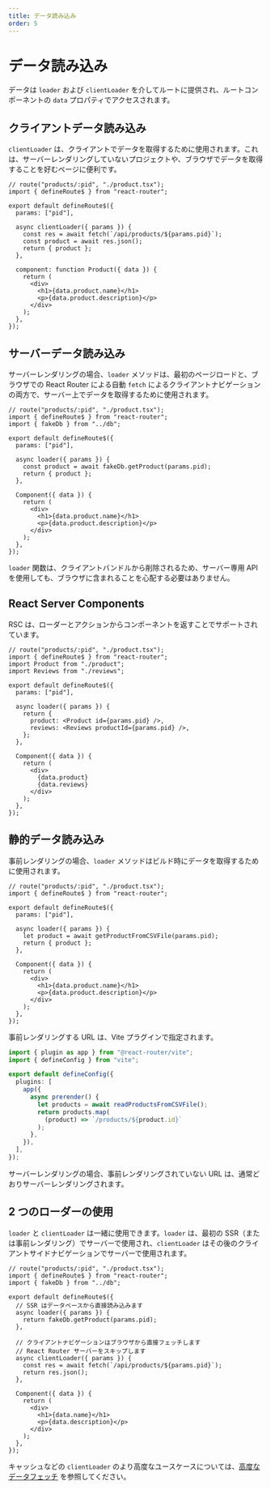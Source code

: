 ```yaml
---
title: データ読み込み
order: 5
---
```


# データ読み込み

データは `loader` および `clientLoader` を介してルートに提供され、ルートコンポーネントの `data` プロパティでアクセスされます。

## クライアントデータ読み込み

`clientLoader` は、クライアントでデータを取得するために使用されます。これは、サーバーレンダリングしていないプロジェクトや、ブラウザでデータを取得することを好むページに便利です。

```tsx filename=app/product.tsx
// route("products/:pid", "./product.tsx");
import { defineRoute$ } from "react-router";

export default defineRoute$({
  params: ["pid"],

  async clientLoader({ params }) {
    const res = await fetch(`/api/products/${params.pid}`);
    const product = await res.json();
    return { product };
  },

  component: function Product({ data }) {
    return (
      <div>
        <h1>{data.product.name}</h1>
        <p>{data.product.description}</p>
      </div>
    );
  },
});
```

## サーバーデータ読み込み

サーバーレンダリングの場合、`loader` メソッドは、最初のページロードと、ブラウザでの React Router による自動 `fetch` によるクライアントナビゲーションの両方で、サーバー上でデータを取得するために使用されます。

```tsx filename=app/product.tsx
// route("products/:pid", "./product.tsx");
import { defineRoute$ } from "react-router";
import { fakeDb } from "../db";

export default defineRoute$({
  params: ["pid"],

  async loader({ params }) {
    const product = await fakeDb.getProduct(params.pid);
    return { product };
  },

  Component({ data }) {
    return (
      <div>
        <h1>{data.product.name}</h1>
        <p>{data.product.description}</p>
      </div>
    );
  },
});
```

`loader` 関数は、クライアントバンドルから削除されるため、サーバー専用 API を使用しても、ブラウザに含まれることを心配する必要はありません。

## React Server Components

RSC は、ローダーとアクションからコンポーネントを返すことでサポートされています。

```tsx filename=app/product.tsx
// route("products/:pid", "./product.tsx");
import { defineRoute$ } from "react-router";
import Product from "./product";
import Reviews from "./reviews";

export default defineRoute$({
  params: ["pid"],

  async loader({ params }) {
    return {
      product: <Product id={params.pid} />,
      reviews: <Reviews productId={params.pid} />,
    };
  },

  Component({ data }) {
    return (
      <div>
        {data.product}
        {data.reviews}
      </div>
    );
  },
});
```

## 静的データ読み込み

事前レンダリングの場合、`loader` メソッドはビルド時にデータを取得するために使用されます。

```tsx filename=app/product.tsx
// route("products/:pid", "./product.tsx");
import { defineRoute$ } from "react-router";

export default defineRoute$({
  params: ["pid"],

  async loader({ params }) {
    let product = await getProductFromCSVFile(params.pid);
    return { product };
  },

  Component({ data }) {
    return (
      <div>
        <h1>{data.product.name}</h1>
        <p>{data.product.description}</p>
      </div>
    );
  },
});
```

事前レンダリングする URL は、Vite プラグインで指定されます。

```ts filename=vite.config.ts
import { plugin as app } from "@react-router/vite";
import { defineConfig } from "vite";

export default defineConfig({
  plugins: [
    app({
      async prerender() {
        let products = await readProductsFromCSVFile();
        return products.map(
          (product) => `/products/${product.id}`
        );
      },
    }),
  ],
});
```

サーバーレンダリングの場合、事前レンダリングされていない URL は、通常どおりサーバーレンダリングされます。

## 2 つのローダーの使用

`loader` と `clientLoader` は一緒に使用できます。`loader` は、最初の SSR（または事前レンダリング）でサーバーで使用され、`clientLoader` はその後のクライアントサイドナビゲーションでサーバーで使用されます。

```tsx filename=app/product.tsx
// route("products/:pid", "./product.tsx");
import { defineRoute$ } from "react-router";
import { fakeDb } from "../db";

export default defineRoute$({
  // SSR はデータベースから直接読み込みます
  async loader({ params }) {
    return fakeDb.getProduct(params.pid);
  },

  // クライアントナビゲーションはブラウザから直接フェッチします
  // React Router サーバーをスキップします
  async clientLoader({ params }) {
    const res = await fetch(`/api/products/${params.pid}`);
    return res.json();
  },

  Component({ data }) {
    return (
      <div>
        <h1>{data.name}</h1>
        <p>{data.description}</p>
      </div>
    );
  },
});
```

キャッシュなどの `clientLoader` のより高度なユースケースについては、[高度なデータフェッチ][advanced_data_fetching] を参照してください。

[advanced_data_fetching]: ../tutorials/advanced-data-fetching



